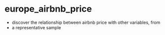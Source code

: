 # europe_airbnb_price

- discover the relationship between airbnb price with other variables, from
- a representative sample

